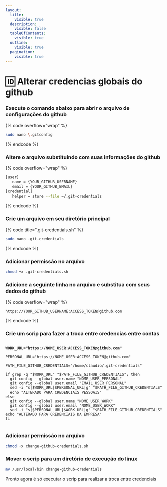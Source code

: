 ```yaml
---
layout:
  title:
    visible: true
  description:
    visible: false
  tableOfContents:
    visible: true
  outline:
    visible: true
  pagination:
    visible: true
---
```


# 🆔 Alterar credencias globais do github

### Execute o comando abaixo para abrir o arquivo de configurações do github

{% code overflow="wrap" %}
```sh
sudo nano \.gitconfig
```
{% endcode %}

### Altere o arquivo substituindo com suas informações do github

{% code overflow="wrap" %}
```sh
[user]
   name = {YOUR_GITHUB_USERNAME}
   email = {YOUR_GITHUB_EMAIL}
[credential]
   helper = store --file ~/.git-credentials
```
{% endcode %}

### Crie um arquivo em seu diretório principal

{% code title=".git-credentials.sh" %}
```bash
sudo nano .git-credentials
```
{% endcode %}

### Adicionar permissão no arquivo

```bash
chmod +x .git-credentials.sh
```

### Adicione a seguinte linha no arquivo e substitua com seus dados do github

{% code overflow="wrap" %}
```plsql
https://YOUR_GITHUB_USERNAME:ACCESS_TOKEN@github.com
```
{% endcode %}

### Crie um scrip para fazer a troca entre credencias entre contas

<pre class="language-bash" data-title="change-github-credentials.sh" data-overflow="wrap"><code class="lang-bash"><strong>
</strong><strong>WORK_URL="https://NOME_USER:ACCESS_TOKEN@github.com"
</strong>
PERSONAL_URL="https://NOME_USER:ACCESS_TOKEN@github.com"

PATH_FILE_GITHUB_CREDENTIALS="/home/claudio/.git-credentials"

if grep -q "$WORK_URL" "$PATH_FILE_GITHUB_CREDENTIALS"; then
  git config --global user.name "NOME_USER_PERSONAL"
  git config --global user.email "EMAIL_USER_PERSONAL"
  sed -i "s|$WORK_URL|$PERSONAL_URL|g" "$PATH_FILE_GITHUB_CREDENTIALS"
  echo "ALTERADO PARA CREDENCIAIS PESSOAIS"
else
  git config --global user.name "NOME_USER_WORK"
  git config --global user.email "NOME_USER_WORK"
  sed -i "s|$PERSONAL_URL|$WORK_URL|g" "$PATH_FILE_GITHUB_CREDENTIALS"
echo "ALTERADO PARA CREDENCIAIS DA EMPRESA"
fi

</code></pre>

### Adicionar permissão no arquivo

```bash
chmod +x change-github-credentials.sh
```

### Mover o scrip para um diretório de execução do linux

```bash
mv /usr/local/bin change-github-credentials
```

Pronto agora é só executar o scrip para realizar a troca entre credenciais
